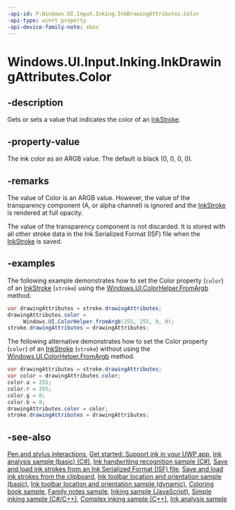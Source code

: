```yaml
---
-api-id: P:Windows.UI.Input.Inking.InkDrawingAttributes.Color
-api-type: winrt property
-api-device-family-note: xbox
---
```


<!-- Property syntax
public Windows.UI.Color Color { get;  set; }
-->

# Windows.UI.Input.Inking.InkDrawingAttributes.Color

## -description
Gets or sets a value that indicates the color of an [InkStroke](inkstroke.md).

## -property-value
The ink color as an ARGB value. The default is black (0, 0, 0, 0).

## -remarks
The value of Color is an ARGB value. However, the value of the transparency component (A, or alpha channel) is ignored and the [InkStroke](inkstroke.md) is rendered at full opacity.

The value of the transparency component is not discarded. It is stored with all other stroke data in the Ink Serialized Format (ISF) file when the [InkStroke](inkstroke.md) is saved.

## -examples

The following example demonstrates how to set the Color property (`color`) of an [InkStroke](inkstroke.md) (`stroke`) using the [Windows.UI.ColorHelper.FromArgb](../windows.ui/colorhelper_fromargb_1449236110.md) method.

```csharp
var drawingAttributes = stroke.drawingAttributes;
drawingAttributes.color = 
     Windows.UI.ColorHelper.fromArgb(255, 255, 0, 0);
stroke.drawingAttributes = drawingAttributes;
```

The following alternative demonstrates how to set the Color property (`color`) of an [InkStroke](inkstroke.md) (`stroke`) without using the [Windows.UI.ColorHelper.FromArgb](../windows.ui/colorhelper_fromargb_1449236110.md) method.

```csharp
var drawingAttributes = stroke.drawingAttributes;
var color = drawingAttributes.color;
color.a = 255;
color.r = 255;
color.g = 0;
color.b = 0;
drawingAttributes.color = color;
stroke.drawingAttributes = drawingAttributes;
```

## -see-also

[Pen and stylus interactions](/windows/uwp/input-and-devices/pen-and-stylus-interactions), [Get started: Support ink in your UWP app](/windows/uwp/get-started/ink-walkthrough), [Ink analysis sample (basic) (C#)](https://github.com/MicrosoftDocs/windows-topic-specific-samples/archive/uwp-ink-analysis-basic.zip), [Ink handwriting recognition sample (C#)](https://github.com/MicrosoftDocs/windows-topic-specific-samples/archive/uwp-ink-handwriting-reco.zip), [Save and load ink strokes from an Ink Serialized Format (ISF) file](https://github.com/MicrosoftDocs/windows-topic-specific-samples/archive/uwp-ink-store.zip), [Save and load ink strokes from the clipboard](https://github.com/MicrosoftDocs/windows-topic-specific-samples/archive/uwp-ink-store-clipboard.zip), [Ink toolbar location and orientation sample (basic)](https://github.com/MicrosoftDocs/windows-topic-specific-samples/archive/uwp-ink-toolbar-handedness.zip), [Ink toolbar location and orientation sample (dynamic)](https://github.com/MicrosoftDocs/windows-topic-specific-samples/archive/uwp-ink-toolbar-handedness-dynamic.zip), [Coloring book sample](https://aka.ms/cpubsample-coloringbook), [Family notes sample](https://aka.ms/cpubsample-familynotessample), [Inking sample (JavaScript)](https://github.com/microsoft/Windows-universal-samples/tree/main/archived/Ink), [Simple inking sample (C#/C++)](https://github.com/Microsoft/Windows-universal-samples/tree/master/Samples/SimpleInk), [Complex inking sample (C++)](https://github.com/Microsoft/Windows-universal-samples/tree/master/Samples/ComplexInk), [Ink analysis sample](https://github.com/Microsoft/Windows-universal-samples/tree/master/Samples/InkAnalysis)

